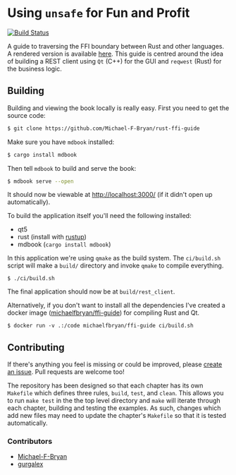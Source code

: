 # Using `unsafe` for Fun and Profit


[![Build Status](https://travis-ci.org/Michael-F-Bryan/rust-ffi-guide.svg?branch=master)](https://travis-ci.org/Michael-F-Bryan/rust-ffi-guide)

A guide to traversing the FFI boundary between Rust and other languages. A
rendered version is available [here][gh-pages]. This guide is centred around the
idea of building a REST client using `Qt` (C++) for the GUI and `reqwest` (Rust)
for the business logic.


## Building

Building and viewing the book locally is really easy. First you need to get the
source code:

```bash
$ git clone https://github.com/Michael-F-Bryan/rust-ffi-guide
```

Make sure you have `mdbook` installed:

```bash
$ cargo install mdbook
```

Then tell `mdbook` to build and serve the book:

```bash
$ mdbook serve --open
```

It should now be viewable at [http://localhost:3000/](http://localhost:3000/) 
(if it didn't open up automatically).

To build the application itself you'll need the following installed:

- qt5
- rust (install with [rustup])
- mdbook (`cargo install mdbook`)

In this application we're using `qmake` as the build system. The
`ci/build.sh` script will make a `build/` directory and invoke `qmake` to 
compile everything.

```
$ ./ci/build.sh
```

The final application should now be at `build/rest_client`.

Alternatively, if you don't want to install all the dependencies I've created a
docker image ([michaelfbryan/ffi-guide][docker]) for compiling Rust and Qt.

```
$ docker run -v .:/code michaelfbryan/ffi-guide ci/build.sh
```


## Contributing

If there's anything you feel is missing or could be
improved, please [create an issue][issues]. Pull requests are welcome too!

The repository has been designed so that each chapter has its own `Makefile`
which defines three rules, `build`, `test`, and `clean`. This allows you to run 
`make test` in the the top level directory and `make` will iterate through each
chapter, building and testing the examples. As such, changes which add new
files may need to update the chapter's `Makefile` so that it is tested
automatically.


### Contributors

- [Michael-F-Bryan](https://github.com/Michael-F-Bryan)
- [gurgalex](https://github.com/gurgalex)


[gh-pages]: https://michael-f-bryan.github.io/rust-ffi-guide/
[issues]: https://github.com/Michael-F-Bryan/rust-ffi-guide/issues/new
[rustup]: https://rustup.rs/
[docker]: https://hub.docker.com/r/michaelfbryan/ffi-guide/
